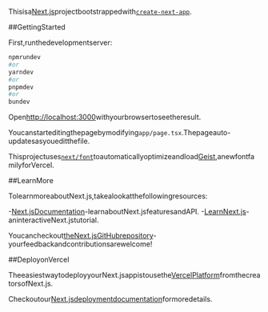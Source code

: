 Thisisa[Next.js](https://nextjs.org)projectbootstrappedwith[`create-next-app`](https://nextjs.org/docs/app/api-reference/cli/create-next-app).

##GettingStarted

First,runthedevelopmentserver:

```bash
npmrundev
#or
yarndev
#or
pnpmdev
#or
bundev
```

Open[http://localhost:3000](http://localhost:3000)withyourbrowsertoseetheresult.

Youcanstarteditingthepagebymodifying`app/page.tsx`.Thepageauto-updatesasyoueditthefile.

Thisprojectuses[`next/font`](https://nextjs.org/docs/app/building-your-application/optimizing/fonts)toautomaticallyoptimizeandload[Geist](https://vercel.com/font),anewfontfamilyforVercel.

##LearnMore

TolearnmoreaboutNext.js,takealookatthefollowingresources:

-[Next.jsDocumentation](https://nextjs.org/docs)-learnaboutNext.jsfeaturesandAPI.
-[LearnNext.js](https://nextjs.org/learn)-aninteractiveNext.jstutorial.

Youcancheckout[theNext.jsGitHubrepository](https://github.com/vercel/next.js)-yourfeedbackandcontributionsarewelcome!

##DeployonVercel

TheeasiestwaytodeployyourNext.jsappistousethe[VercelPlatform](https://vercel.com/new?utm_medium=default-template&filter=next.js&utm_source=create-next-app&utm_campaign=create-next-app-readme)fromthecreatorsofNext.js.

Checkoutour[Next.jsdeploymentdocumentation](https://nextjs.org/docs/app/building-your-application/deploying)formoredetails.
